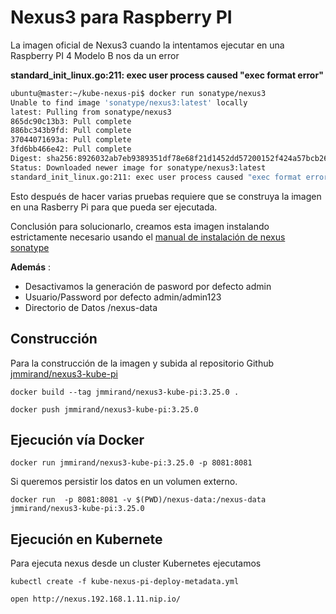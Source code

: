 # Nexus3  para Raspberry PI

La imagen oficial de Nexus3 cuando la intentamos ejecutar en una Raspberry PI 4 Modelo B nos da un error

**standard_init_linux.go:211: exec user process caused "exec format error"**

``` bash
ubuntu@master:~/kube-nexus-pi$ docker run sonatype/nexus3
Unable to find image 'sonatype/nexus3:latest' locally
latest: Pulling from sonatype/nexus3
865dc90c13b3: Pull complete
886bc343b9fd: Pull complete
37044071693a: Pull complete
3fd6bb466e42: Pull complete
Digest: sha256:8926032ab7eb9389351df78e68f21d1452dd57200152f424a57bcb26094e50c4
Status: Downloaded newer image for sonatype/nexus3:latest
standard_init_linux.go:211: exec user process caused "exec format error"
```

Esto después de hacer varias pruebas requiere que se construya la imagen en una Rasberry Pi para que pueda ser ejecutada.

Conclusión para solucionarlo, creamos esta imagen instalando estrictamente necesario usando el [manual de instalación de nexus sonatype](https://help.sonatype.com/repomanager3/installation/installation-methods#InstallationMethods-Unix)

**Además** :
 * Desactivamos la generación de pasword por defecto admin
 * Usuario/Password por defecto admin/admin123
 * Directorio de Datos /nexus-data


## Construcción

Para la construcción de la imagen y subida al repositorio Github [jmmirand/nexus3-kube-pi](https://hub.docker.com/repository/docker/jmmirand/nexus3-kube-pi)

```
docker build --tag jmmirand/nexus3-kube-pi:3.25.0 .

docker push jmmirand/nexus3-kube-pi:3.25.0

```


## Ejecución vía Docker


```
docker run jmmirand/nexus3-kube-pi:3.25.0 -p 8081:8081
```

Si queremos persistir los datos en un volumen externo.

```
docker run  -p 8081:8081 -v $(PWD)/nexus-data:/nexus-data jmmirand/nexus3-kube-pi:3.25.0
```


## Ejecución en Kubernete

Para ejecuta nexus desde un cluster Kubernetes ejecutamos

```
kubectl create -f kube-nexus-pi-deploy-metadata.yml

open http://nexus.192.168.1.11.nip.io/

```
